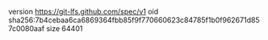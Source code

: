 version https://git-lfs.github.com/spec/v1
oid sha256:7b4cebaa6ca6869364fbb85f9f770660623c84785f1b0f962671d857c0080aaf
size 64401
